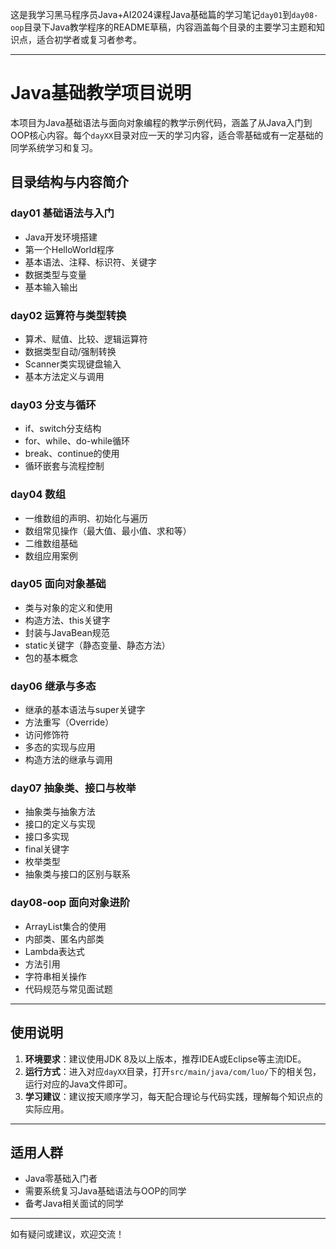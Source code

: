 这是我学习黑马程序员Java+AI2024课程Java基础篇的学习笔记`day01`到`day08-oop`目录下Java教学程序的README草稿，内容涵盖每个目录的主要学习主题和知识点，适合初学者或复习者参考。

---

# Java基础教学项目说明

本项目为Java基础语法与面向对象编程的教学示例代码，涵盖了从Java入门到OOP核心内容。每个`dayXX`目录对应一天的学习内容，适合零基础或有一定基础的同学系统学习和复习。

## 目录结构与内容简介

### day01 基础语法与入门
- Java开发环境搭建
- 第一个HelloWorld程序
- 基本语法、注释、标识符、关键字
- 数据类型与变量
- 基本输入输出

### day02 运算符与类型转换
- 算术、赋值、比较、逻辑运算符
- 数据类型自动/强制转换
- Scanner类实现键盘输入
- 基本方法定义与调用

### day03 分支与循环
- if、switch分支结构
- for、while、do-while循环
- break、continue的使用
- 循环嵌套与流程控制

### day04 数组
- 一维数组的声明、初始化与遍历
- 数组常见操作（最大值、最小值、求和等）
- 二维数组基础
- 数组应用案例

### day05 面向对象基础
- 类与对象的定义和使用
- 构造方法、this关键字
- 封装与JavaBean规范
- static关键字（静态变量、静态方法）
- 包的基本概念

### day06 继承与多态
- 继承的基本语法与super关键字
- 方法重写（Override）
- 访问修饰符
- 多态的实现与应用
- 构造方法的继承与调用

### day07 抽象类、接口与枚举
- 抽象类与抽象方法
- 接口的定义与实现
- 接口多实现
- final关键字
- 枚举类型
- 抽象类与接口的区别与联系

### day08-oop 面向对象进阶
- ArrayList集合的使用
- 内部类、匿名内部类
- Lambda表达式
- 方法引用
- 字符串相关操作
- 代码规范与常见面试题

---

## 使用说明

1. **环境要求**：建议使用JDK 8及以上版本，推荐IDEA或Eclipse等主流IDE。
2. **运行方式**：进入对应`dayXX`目录，打开`src/main/java/com/luo/`下的相关包，运行对应的Java文件即可。
3. **学习建议**：建议按天顺序学习，每天配合理论与代码实践，理解每个知识点的实际应用。

---

## 适用人群

- Java零基础入门者
- 需要系统复习Java基础语法与OOP的同学
- 备考Java相关面试的同学

---

如有疑问或建议，欢迎交流！
